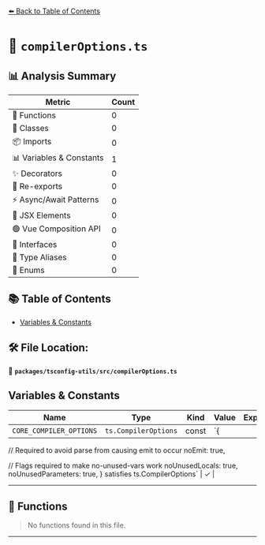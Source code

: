 [⬅️ Back to Table of Contents](../../../index.md)

# 📄 `compilerOptions.ts`

## 📊 Analysis Summary

| Metric | Count |
|--------|-------|
| 🔧 Functions | 0 |
| 🧱 Classes | 0 |
| 📦 Imports | 0 |
| 📊 Variables & Constants | 1 |
| ✨ Decorators | 0 |
| 🔄 Re-exports | 0 |
| ⚡ Async/Await Patterns | 0 |
| 💠 JSX Elements | 0 |
| 🟢 Vue Composition API | 0 |
| 📐 Interfaces | 0 |
| 📑 Type Aliases | 0 |
| 🎯 Enums | 0 |

## 📚 Table of Contents

- [Variables & Constants](#variables-constants)

## 🛠️ File Location:
📂 **`packages/tsconfig-utils/src/compilerOptions.ts`**

## Variables & Constants

| Name | Type | Kind | Value | Exported |
|------|------|------|-------|----------|
| `CORE_COMPILER_OPTIONS` | `ts.CompilerOptions` | const | `{
  // Required to avoid parse from causing emit to occur
  noEmit: true,

  // Flags required to make no-unused-vars work
  noUnusedLocals: true,
  noUnusedParameters: true,
} satisfies ts.CompilerOptions` | ✓ |


---

## 🔧 Functions

> No functions found in this file.


---